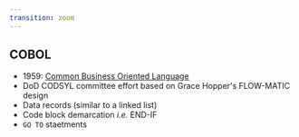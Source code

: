 ```yaml
---
transition: zoom
---
```


## COBOL

- 1959: [Common Business Oriented Language](https://en.wikipedia.org/wiki/COBOL#Hello,_world)
- DoD CODSYL committee effort based on Grace Hopper's FLOW-MATIC design
- Data records (similar to a linked list)
- Code block demarcation *i.e.* END-IF
- `GO TO` staetments